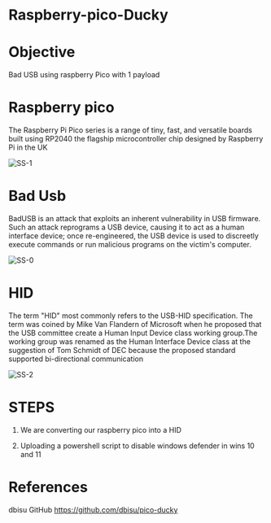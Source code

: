 # Raspberry-pico-Ducky

# Objective
Bad USB using raspberry Pico with 1 payload
# Raspberry pico
The Raspberry Pi Pico series is a range of tiny, fast, and versatile boards built using RP2040
the flagship microcontroller chip designed by Raspberry Pi in the UK


![SS-1](https://user-images.githubusercontent.com/67572145/203754460-6ab6154d-121e-4bf9-abb3-4934814a7a9d.jpg)

# Bad Usb
BadUSB is an attack that exploits an inherent vulnerability in USB firmware. Such an attack reprograms a USB device, 
causing it to act as a human interface device; once re-engineered,
the USB device is used to discreetly execute commands or run malicious programs on the victim's computer.


![SS-0](https://user-images.githubusercontent.com/67572145/203754448-e9914aa5-3841-4bf5-85b8-1068aa7d0d2c.jpg)

# HID

The term "HID" most commonly refers to the USB-HID specification. The term was coined
by Mike Van Flandern of Microsoft when he proposed that the USB committee create a
Human Input Device class working group.The working group was renamed as the Human
Interface Device class at the suggestion of Tom Schmidt of DEC because the proposed standard 
supported bi-directional communication

![SS-2](https://user-images.githubusercontent.com/67572145/203763389-a33b8439-0e0d-48b9-b65c-a174ef3fd7c3.png)



# STEPS

 1. We are converting our raspberry pico into a HID

 2. Uploading a powershell script to disable windows defender in wins 10 and 11


# References
dbisu GitHub
https://github.com/dbisu/pico-ducky

